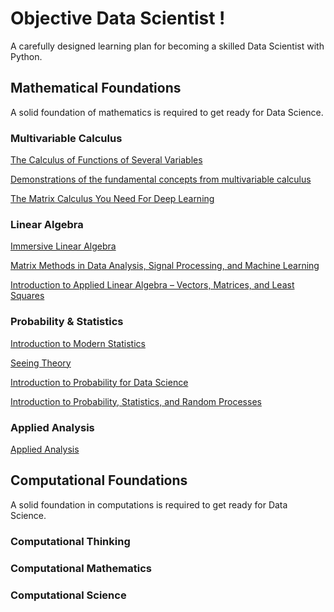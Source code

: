 # Objective Data Scientist !

A carefully designed learning plan for becoming a skilled Data Scientist with Python.

## Mathematical Foundations

A solid foundation of mathematics is required to get ready for Data Science.

### Multivariable Calculus

[The Calculus of Functions of Several Variables](http://www.synechism.org/wp/the-calculus-of-functions-of-several-variables/)

[Demonstrations of the fundamental concepts from multivariable calculus](https://github.com/Mason-McGough/MultivariableCalculus)

[The Matrix Calculus You Need For Deep Learning](https://arxiv.org/abs/1802.01528)


### Linear Algebra

[Immersive Linear Algebra](http://immersivemath.com/ila/index.html)

[Matrix Methods in Data Analysis, Signal Processing, and Machine Learning](https://ocw.mit.edu/courses/18-065-matrix-methods-in-data-analysis-signal-processing-and-machine-learning-spring-2018/)

[Introduction to Applied Linear Algebra – Vectors, Matrices, and Least Squares](https://web.stanford.edu/~boyd/vmls/)

### Probability & Statistics

[Introduction to Modern Statistics](https://www.openintro.org/book/ims/)

[Seeing Theory](https://seeing-theory.brown.edu/index.html#firstPage)

[Introduction to Probability for Data Science](https://probability4datascience.com/index.html)

[Introduction to Probability, Statistics, and Random Processes](https://www.probabilitycourse.com/)

### Applied Analysis

[Applied Analysis](https://www.math.ucdavis.edu/~hunter/book/pdfbook.html)


## Computational Foundations

A solid foundation in computations is required to get ready for Data Science.

### Computational Thinking

### Computational Mathematics

### Computational Science

